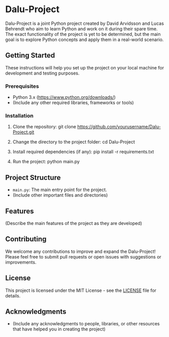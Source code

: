 # Dalu-Project

Dalu-Project is a joint Python project created by David Arvidsson and Lucas Behrendt who aim to learn Python and work on it during their spare time. The exact functionality of the project is yet to be determined, but the main goal is to explore Python concepts and apply them in a real-world scenario.

## Getting Started

These instructions will help you set up the project on your local machine for development and testing purposes.

### Prerequisites

- Python 3.x (https://www.python.org/downloads/)
- (Include any other required libraries, frameworks or tools)

### Installation

1. Clone the repository:
git clone https://github.com/yourusername/Dalu-Project.git

2. Change the directory to the project folder:
cd Dalu-Project

3. Install required dependencies (if any):
pip install -r requirements.txt

4. Run the project:
python main.py


## Project Structure

- `main.py`: The main entry point for the project.
- (Include other important files and directories)

## Features

(Describe the main features of the project as they are developed)

## Contributing

We welcome any contributions to improve and expand the Dalu-Project! Please feel free to submit pull requests or open issues with suggestions or improvements.

## License

This project is licensed under the MIT License - see the [LICENSE](LICENSE) file for details.

## Acknowledgments

- (Include any acknowledgments to people, libraries, or other resources that have helped you in creating the project)
